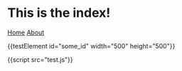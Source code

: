 # This is the index!

[Home](/)
[About](/about.html)

{{testElement id="some_id" width="500" height="500"}}

{{script src="test.js"}}
